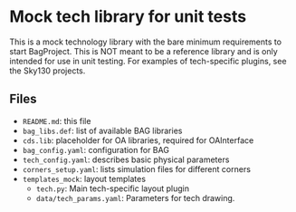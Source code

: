 # Mock tech library for unit tests

This is a mock technology library with the bare minimum requirements to start BagProject. This is NOT meant to be a reference library and is only intended for use in unit testing. For examples of tech-specific plugins, see the Sky130 projects.

## Files
- `README.md`: this file
- `bag_libs.def`: list of available BAG libraries
- `cds.lib`: placeholder for OA libraries, required for OAInterface
- `bag_config.yaml`: configuration for BAG
- `tech_config.yaml`: describes basic physical parameters
- `corners_setup.yaml`: lists simulation files for different corners
- `templates_mock`: layout templates
    - `tech.py`: Main tech-specific layout plugin
    - `data/tech_params.yaml`: Parameters for tech drawing.

